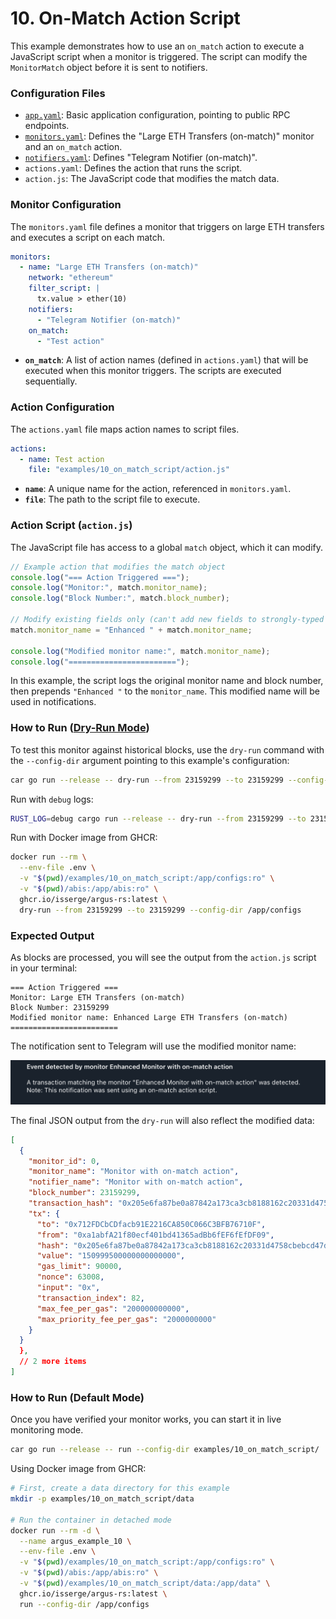 # 10. On-Match Action Script

This example demonstrates how to use an `on_match` action to execute a JavaScript script when a monitor is triggered. The script can modify the `MonitorMatch` object before it is sent to notifiers.

### Configuration Files

- [`app.yaml`](../../docs/src/user_guide/config_app.md): Basic application configuration, pointing to public RPC endpoints.
- [`monitors.yaml`](../../docs/src/user_guide/config_monitors.md): Defines the "Large ETH Transfers (on-match)" monitor and an `on_match` action.
- [`notifiers.yaml`](../../docs/src/user_guide/config_notifiers.md): Defines "Telegram Notifier (on-match)".
- `actions.yaml`: Defines the action that runs the script.
- `action.js`: The JavaScript code that modifies the match data.

### Monitor Configuration

The `monitors.yaml` file defines a monitor that triggers on large ETH transfers and executes a script on each match.

```yaml
monitors:
  - name: "Large ETH Transfers (on-match)"
    network: "ethereum"
    filter_script: |
      tx.value > ether(10)
    notifiers:
      - "Telegram Notifier (on-match)"
    on_match:
      - "Test action"
```

- **`on_match`**: A list of action names (defined in `actions.yaml`) that will be executed when this monitor triggers. The scripts are executed sequentially.

### Action Configuration

The `actions.yaml` file maps action names to script files.

```yaml
actions:
  - name: Test action
    file: "examples/10_on_match_script/action.js"
```

- **`name`**: A unique name for the action, referenced in `monitors.yaml`.
- **`file`**: The path to the script file to execute.

### Action Script (`action.js`)

The JavaScript file has access to a global `match` object, which it can modify.

```javascript
// Example action that modifies the match object
console.log("=== Action Triggered ===");
console.log("Monitor:", match.monitor_name);
console.log("Block Number:", match.block_number);

// Modify existing fields only (can't add new fields to strongly-typed struct)
match.monitor_name = "Enhanced " + match.monitor_name;

console.log("Modified monitor name:", match.monitor_name);
console.log("========================");
```

In this example, the script logs the original monitor name and block number, then prepends `"Enhanced "` to the `monitor_name`. This modified name will be used in notifications.

### How to Run ([Dry-Run Mode](../../docs/src/operations/cli.md#dry-run-mode))

To test this monitor against historical blocks, use the `dry-run` command with the `--config-dir` argument pointing to this example's configuration:

```bash
car go run --release -- dry-run --from 23159299 --to 23159299 --config-dir examples/10_on_match_script/
```

Run with `debug` logs:

```bash
RUST_LOG=debug cargo run --release -- dry-run --from 23159299 --to 23159299 --config-dir examples/10_on_match_script/
```

Run with Docker image from GHCR:

```bash
docker run --rm \
  --env-file .env \
  -v "$(pwd)/examples/10_on_match_script:/app/configs:ro" \
  -v "$(pwd)/abis:/app/abis:ro" \
  ghcr.io/isserge/argus-rs:latest \
  dry-run --from 23159299 --to 23159299 --config-dir /app/configs
```

### Expected Output

As blocks are processed, you will see the output from the `action.js` script in your terminal:

```
=== Action Triggered ===
Monitor: Large ETH Transfers (on-match)
Block Number: 23159299
Modified monitor name: Enhanced Large ETH Transfers (on-match)
========================
```

The notification sent to Telegram will use the modified monitor name:

![alt text](image.png)

The final JSON output from the `dry-run` will also reflect the modified data:

```json
[
  {
    "monitor_id": 0,
    "monitor_name": "Monitor with on-match action",
    "notifier_name": "Monitor with on-match action",
    "block_number": 23159299,
    "transaction_hash": "0x205e6fa87be0a87842a173ca3cb8188162c20331d4758cbebcd47dabb3f38175",
    "tx": {
      "to": "0x712FDCbCDfacb91E2216CA850C066C3BFB76710F",
      "from": "0xa1abfA21f80ecf401bd41365adBb6fEF6fEfDF09",
      "hash": "0x205e6fa87be0a87842a173ca3cb8188162c20331d4758cbebcd47dabb3f38175",
      "value": "150999500000000000000",
      "gas_limit": 90000,
      "nonce": 63008,
      "input": "0x",
      "transaction_index": 82,
      "max_fee_per_gas": "200000000000",
      "max_priority_fee_per_gas": "2000000000"
    }
  }
  },
  // 2 more items
]
```

### How to Run (Default Mode)

Once you have verified your monitor works, you can start it in live monitoring mode.

```bash
car go run --release -- run --config-dir examples/10_on_match_script/
```

Using Docker image from GHCR:

```bash
# First, create a data directory for this example
mkdir -p examples/10_on_match_script/data

# Run the container in detached mode
docker run --rm -d \
  --name argus_example_10 \
  --env-file .env \
  -v "$(pwd)/examples/10_on_match_script:/app/configs:ro" \
  -v "$(pwd)/abis:/app/abis:ro" \
  -v "$(pwd)/examples/10_on_match_script/data:/app/data" \
  ghcr.io/isserge/argus-rs:latest \
  run --config-dir /app/configs
```
